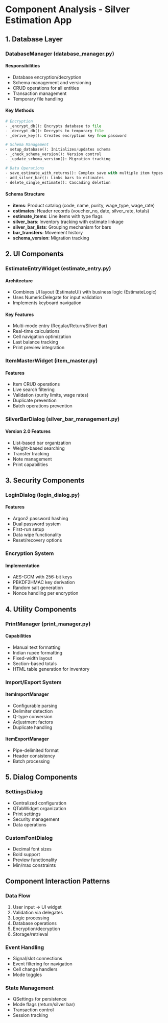 # Component Analysis - Silver Estimation App

## 1. Database Layer

### DatabaseManager (database_manager.py)

#### Responsibilities
- Database encryption/decryption
- Schema management and versioning
- CRUD operations for all entities
- Transaction management
- Temporary file handling

#### Key Methods
```python
# Encryption
- _encrypt_db(): Encrypts database to file
- _decrypt_db(): Decrypts to temporary file
- _derive_key(): Creates encryption key from password

# Schema Management
- setup_database(): Initializes/updates schema
- _check_schema_version(): Version control
- _update_schema_version(): Migration tracking

# Data Operations
- save_estimate_with_returns(): Complex save with multiple item types
- add_silver_bar(): Links bars to estimates
- delete_single_estimate(): Cascading deletion
```

#### Schema Structure
- **items**: Product catalog (code, name, purity, wage_type, wage_rate)
- **estimates**: Header records (voucher_no, date, silver_rate, totals)
- **estimate_items**: Line items with type flags
- **silver_bars**: Inventory tracking with estimate linkage
- **silver_bar_lists**: Grouping mechanism for bars
- **bar_transfers**: Movement history
- **schema_version**: Migration tracking

## 2. UI Components

### EstimateEntryWidget (estimate_entry.py)

#### Architecture
- Combines UI layout (EstimateUI) with business logic (EstimateLogic)
- Uses NumericDelegate for input validation
- Implements keyboard navigation

#### Key Features
- Multi-mode entry (Regular/Return/Silver Bar)
- Real-time calculations
- Cell navigation optimization
- Last balance tracking
- Print preview integration

### ItemMasterWidget (item_master.py)

#### Features
- Item CRUD operations
- Live search filtering
- Validation (purity limits, wage rates)
- Duplicate prevention
- Batch operations prevention

### SilverBarDialog (silver_bar_management.py)

#### Version 2.0 Features
- List-based bar organization
- Weight-based searching
- Transfer tracking
- Note management
- Print capabilities

## 3. Security Components

### LoginDialog (login_dialog.py)

#### Features
- Argon2 password hashing
- Dual password system
- First-run setup
- Data wipe functionality
- Reset/recovery options

### Encryption System

#### Implementation
- AES-GCM with 256-bit keys
- PBKDF2HMAC key derivation
- Random salt generation
- Nonce handling per encryption

## 4. Utility Components

### PrintManager (print_manager.py)

#### Capabilities
- Manual text formatting
- Indian rupee formatting
- Fixed-width layout
- Section-based totals
- HTML table generation for inventory

### Import/Export System

#### ItemImportManager
- Configurable parsing
- Delimiter detection
- Q-type conversion
- Adjustment factors
- Duplicate handling

#### ItemExportManager
- Pipe-delimited format
- Header consistency
- Batch processing

## 5. Dialog Components

### SettingsDialog
- Centralized configuration
- QTabWidget organization
- Print settings
- Security management
- Data operations

### CustomFontDialog
- Decimal font sizes
- Bold support
- Preview functionality
- Min/max constraints

## Component Interaction Patterns

### Data Flow
1. User input → UI widget
2. Validation via delegates
3. Logic processing
4. Database operations
5. Encryption/decryption
6. Storage/retrieval

### Event Handling
- Signal/slot connections
- Event filtering for navigation
- Cell change handlers
- Mode toggles

### State Management
- QSettings for persistence
- Mode flags (return/silver bar)
- Transaction control
- Session tracking
